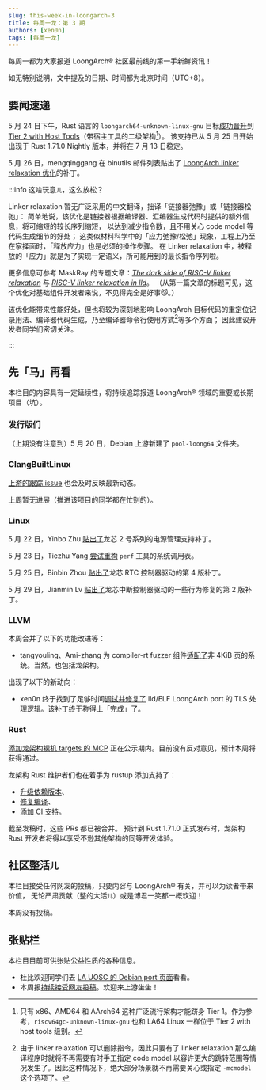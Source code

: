 ```yaml
---
slug: this-week-in-loongarch-3
title: 每周一龙：第 3 期
authors: [xen0n]
tags: [每周一龙]
---
```


每周一都为大家报道 LoongArch&reg; 社区最前线的第一手新鲜资讯！

<!-- truncate -->

如无特别说明，文中提及的日期、时间都为北京时间（UTC+8）。

## 要闻速递

5 月 24 日下午，Rust 语言的 `loongarch64-unknown-linux-gnu` 目标[成功晋升][rust-loong-tier2]到
[Tier 2 with Host Tools]（带宿主工具的二级架构[^注一]）。
该支持已从 5 月 25 日开始出现于 Rust 1.71.0 Nightly 版本，并将在 7 月 13 日稳定。

5 月 26 日，mengqinggang 在 binutils 邮件列表贴出了 [LoongArch linker relaxation 优化][binutils-loong-relax]的补丁。

:::info 这啥玩意<small>儿</small>，这么放松？

Linker relaxation 暂无广泛采用的中文翻译，拙译「链接器弛豫」或「链接器松弛」：
简单地说，该优化是链接器根据编译器、汇编器生成代码时提供的额外信息，将可缩短的较长序列缩短，
以达到减少指令数，且不用关心 code model 等代码生成细节的好处；
这类似材料科学中的「应力弛豫/松弛」现象，工程上乃至在家揉面时，「释放应力」也是必须的操作步骤。
在 Linker relaxation 中，被释放的「应力」就是为了实现一定语义，所可能用到的最长指令序列啦。

更多信息可参考 MaskRay 的专题文章：[*The dark side of RISC-V linker relaxation*](http://maskray.me/blog/2021-03-14-the-dark-side-of-riscv-linker-relaxation)
与 [*RISC-V linker relaxation in lld*](http://maskray.me/blog/2022-07-10-riscv-linker-relaxation-in-lld)。
（从第一篇文章的标题可见，这个优化对基础组件开发者来说，不见得完全是好事:smirk_cat:。）

该优化能带来性能好处，但也将较为深刻地影响 LoongArch 目标代码的重定位记录用法、编译器代码生成，乃至编译器命令行使用方式[^注二]等多个方面；
因此建议开发者同学们密切关注。

:::

[binutils-loong-relax]: https://sourceware.org/pipermail/binutils/2023-May/127630.html
[rust-loong-tier2]: https://github.com/rust-lang/rust/pull/110936
[Tier 2 with Host Tools]: https://doc.rust-lang.org/rustc/target-tier-policy.html#tier-2-with-host-tools

[^注一]: 只有 x86、AMD64 和 AArch64 这种广泛流行架构才能跻身 Tier 1。作为参考，`riscv64gc-unknown-linux-gnu` 也和 LA64 Linux 一样位于 Tier 2 with host tools 级别。
[^注二]: 由于 linker relaxation 可以删除指令，因此只要有了 linker relaxation 那么编译程序时就将不再需要有时手工指定 code model 以容许更大的跳转范围等情况发生了。因此这种情况下，绝大部分场景就不再需要关心或指定 `-mcmodel` 这个选项了。

## 先「马」再看

本栏目的内容具有一定延续性，将持续追踪报道 LoongArch&reg; 领域的重要或长期项目（坑）。

### 发行版们

（上期没有注意到）5 月 20 日，Debian 上游新建了 `pool-loong64` 文件夹。

### ClangBuiltLinux

[上游的跟踪 issue](https://github.com/ClangBuiltLinux/linux/issues/1787)
也会及时反映最新动态。

上周暂无进展（推进该项目的同学都在忙别的）。

### Linux

5 月 22 日，Yinbo Zhu [贴出了](https://lore.kernel.org/loongarch/20230522093156.7108-1-zhuyinbo@loongson.cn/)龙芯 2 号系列的电源管理支持补丁。

5 月 23 日，Tiezhu Yang [尝试重构](https://lore.kernel.org/loongarch/1684837327-18203-1-git-send-email-yangtiezhu@loongson.cn/) `perf` 工具的系统调用表。

5 月 25 日，Binbin Zhou [贴出了](https://lore.kernel.org/loongarch/cover.1684983279.git.zhoubinbin@loongson.cn/)龙芯 RTC 控制器驱动的第 4 版补丁。

5 月 29 日，Jianmin Lv [贴出了](https://lore.kernel.org/loongarch/20230529010954.2678-1-lvjianmin@loongson.cn/)龙芯中断控制器驱动的一些行为修复的第 2 版补丁。

### LLVM

本周合并了以下的功能改进等：

* tangyouling、Ami-zhang 为 compiler-rt fuzzer 组件[适配了][D140607]非 4KiB 页的系统。当然，也包括龙架构。

出现了以下的新动向：

* xen0n 终于找到了足够时间[调试并修复了][D138135] lld/ELF LoongArch port 的 TLS 处理逻辑。该补丁终于称得上「完成」了。

[D138135]: https://reviews.llvm.org/D138135
[D140607]: https://reviews.llvm.org/D140607

### Rust

[添加龙架构裸机 targets 的 MCP][loong-baremetal-mcp] 正在公示期内。目前没有反对意见，预计本周将获得通过。

龙架构 Rust 维护者们也在着手为 rustup 添加支持了：

* [升级依赖版本][rustup-pr-1]、
* [修复编译][rustup-pr-2]、
* [添加 CI 支持][rustup-pr-3]。

[loong-baremetal-mcp]: https://github.com/rust-lang/compiler-team/issues/628
[rustup-pr-1]: https://github.com/rust-lang/rustup/pull/3365
[rustup-pr-2]: https://github.com/rust-lang/rustup/pull/3364
[rustup-pr-3]: https://github.com/rust-lang/rustup/pull/3363

截至发稿时，这些 PRs 都已被合并。
预计到 Rust 1.71.0 正式发布时，龙架构 Rust 开发者将得以享受不逊其他架构的同等开发体验。

## 社区整活<small>儿</small>

本栏目接受任何网友的投稿，只要内容与 LoongArch&reg; 有关，并可以为读者带来价值，
无论严肃贡献（整的大活<small>儿</small>）或是博君一笑都一概欢迎！

本周没有投稿。

## 张贴栏

本栏目目前可供张贴公益性质的各种信息。

* 杜比欢迎同学们去 [LA UOSC 的 Debian port 页面][lauosc-debian]看看。
* 本周报[持续接受网友投稿][call-for-submissions]。欢迎来上游坐坐！

[lauosc-debian]: https://bbs.loongarch.org/d/167-lauosc-debian-12-ports
[call-for-submissions]: https://github.com/loongson-community/areweloongyet/issues/16
